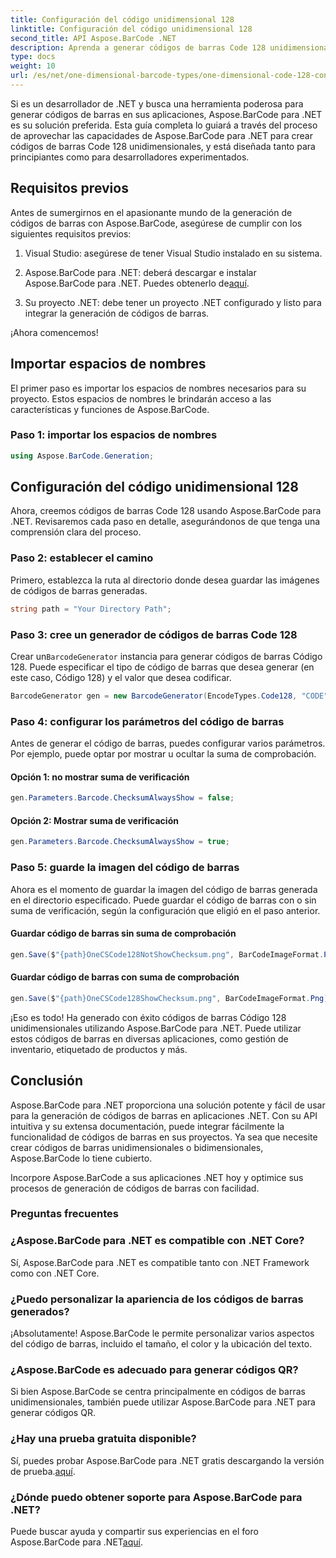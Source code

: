 ```yaml
---
title: Configuración del código unidimensional 128
linktitle: Configuración del código unidimensional 128
second_title: API Aspose.BarCode .NET
description: Aprenda a generar códigos de barras Code 128 unidimensionales en .NET usando Aspose.BarCode. Siga nuestra guía paso a paso para una integración perfecta de códigos de barras.
type: docs
weight: 10
url: /es/net/one-dimensional-barcode-types/one-dimensional-code-128-configuration/
---
```


Si es un desarrollador de .NET y busca una herramienta poderosa para generar códigos de barras en sus aplicaciones, Aspose.BarCode para .NET es su solución preferida. Esta guía completa lo guiará a través del proceso de aprovechar las capacidades de Aspose.BarCode para .NET para crear códigos de barras Code 128 unidimensionales, y está diseñada tanto para principiantes como para desarrolladores experimentados. 

## Requisitos previos

Antes de sumergirnos en el apasionante mundo de la generación de códigos de barras con Aspose.BarCode, asegúrese de cumplir con los siguientes requisitos previos:

1. Visual Studio: asegúrese de tener Visual Studio instalado en su sistema.

2.  Aspose.BarCode para .NET: deberá descargar e instalar Aspose.BarCode para .NET. Puedes obtenerlo de[aquí](https://releases.aspose.com/barcode/net/).

3. Su proyecto .NET: debe tener un proyecto .NET configurado y listo para integrar la generación de códigos de barras.

¡Ahora comencemos!

## Importar espacios de nombres

El primer paso es importar los espacios de nombres necesarios para su proyecto. Estos espacios de nombres le brindarán acceso a las características y funciones de Aspose.BarCode.

### Paso 1: importar los espacios de nombres

```csharp
using Aspose.BarCode.Generation;
```

## Configuración del código unidimensional 128

Ahora, creemos códigos de barras Code 128 usando Aspose.BarCode para .NET. Revisaremos cada paso en detalle, asegurándonos de que tenga una comprensión clara del proceso.

### Paso 2: establecer el camino

Primero, establezca la ruta al directorio donde desea guardar las imágenes de códigos de barras generadas.

```csharp
string path = "Your Directory Path";
```

### Paso 3: cree un generador de códigos de barras Code 128

 Crear un`BarcodeGenerator` instancia para generar códigos de barras Código 128. Puede especificar el tipo de código de barras que desea generar (en este caso, Código 128) y el valor que desea codificar.

```csharp
BarcodeGenerator gen = new BarcodeGenerator(EncodeTypes.Code128, "CODE");
```

### Paso 4: configurar los parámetros del código de barras

Antes de generar el código de barras, puedes configurar varios parámetros. Por ejemplo, puede optar por mostrar u ocultar la suma de comprobación.

#### Opción 1: no mostrar suma de verificación

```csharp
gen.Parameters.Barcode.ChecksumAlwaysShow = false;
```

#### Opción 2: Mostrar suma de verificación

```csharp
gen.Parameters.Barcode.ChecksumAlwaysShow = true;
```

### Paso 5: guarde la imagen del código de barras

Ahora es el momento de guardar la imagen del código de barras generada en el directorio especificado. Puede guardar el código de barras con o sin suma de verificación, según la configuración que eligió en el paso anterior.

#### Guardar código de barras sin suma de comprobación

```csharp
gen.Save($"{path}OneCSCode128NotShowChecksum.png", BarCodeImageFormat.Png);
```

#### Guardar código de barras con suma de comprobación

```csharp
gen.Save($"{path}OneCSCode128ShowChecksum.png", BarCodeImageFormat.Png);
```

¡Eso es todo! Ha generado con éxito códigos de barras Código 128 unidimensionales utilizando Aspose.BarCode para .NET. Puede utilizar estos códigos de barras en diversas aplicaciones, como gestión de inventario, etiquetado de productos y más.

## Conclusión

Aspose.BarCode para .NET proporciona una solución potente y fácil de usar para la generación de códigos de barras en aplicaciones .NET. Con su API intuitiva y su extensa documentación, puede integrar fácilmente la funcionalidad de códigos de barras en sus proyectos. Ya sea que necesite crear códigos de barras unidimensionales o bidimensionales, Aspose.BarCode lo tiene cubierto.

Incorpore Aspose.BarCode a sus aplicaciones .NET hoy y optimice sus procesos de generación de códigos de barras con facilidad.

### Preguntas frecuentes

### ¿Aspose.BarCode para .NET es compatible con .NET Core?
Sí, Aspose.BarCode para .NET es compatible tanto con .NET Framework como con .NET Core.

### ¿Puedo personalizar la apariencia de los códigos de barras generados?
¡Absolutamente! Aspose.BarCode le permite personalizar varios aspectos del código de barras, incluido el tamaño, el color y la ubicación del texto.

### ¿Aspose.BarCode es adecuado para generar códigos QR?
Si bien Aspose.BarCode se centra principalmente en códigos de barras unidimensionales, también puede utilizar Aspose.BarCode para .NET para generar códigos QR.

### ¿Hay una prueba gratuita disponible?
 Sí, puedes probar Aspose.BarCode para .NET gratis descargando la versión de prueba.[aquí](https://releases.aspose.com/).

### ¿Dónde puedo obtener soporte para Aspose.BarCode para .NET?
 Puede buscar ayuda y compartir sus experiencias en el foro Aspose.BarCode para .NET[aquí](https://forum.aspose.com/c/barcode/13).
